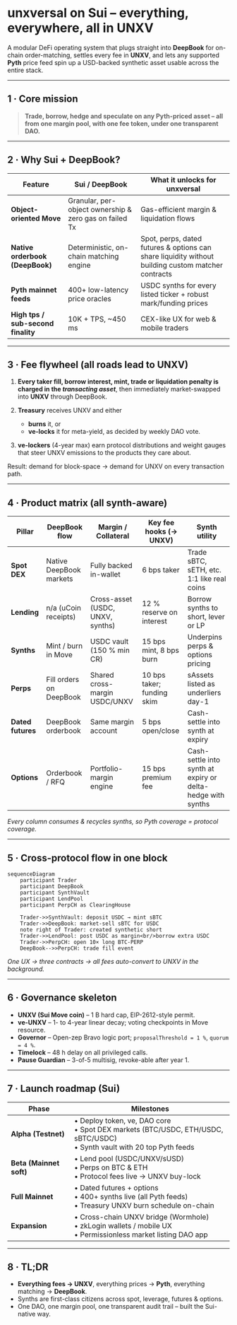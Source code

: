 # unxversal on **Sui** – everything, everywhere, all in UNXV

A modular DeFi operating system that plugs straight into **DeepBook** for on-chain order-matching, settles every fee in **UNXV**, and lets any supported **Pyth** price feed spin up a USD-backed synthetic asset usable across the entire stack.

---

## 1 · Core mission

> **Trade, borrow, hedge and speculate on any Pyth-priced asset – all from one margin pool, with one fee token, under one transparent DAO.**

---

## 2 · Why Sui + DeepBook?

| Feature                            | Sui / DeepBook                                         | What it unlocks for unxversal                                                                      |
| ---------------------------------- | ------------------------------------------------------ | -------------------------------------------------------------------------------------------------- |
| **Object-oriented Move**           | Granular, per-object ownership & zero gas on failed Tx | Gas-efficient margin & liquidation flows                                                           |
| **Native orderbook (DeepBook)**    | Deterministic, on-chain matching engine                | Spot, perps, dated futures & options can share liquidity without building custom matcher contracts |
| **Pyth mainnet feeds**             | 400+ low-latency price oracles                         | USDC synths for every listed ticker + robust mark/funding prices                                   |
| **High tps / sub-second finality** | 10K + TPS, \~450 ms                                    | CEX-like UX for web & mobile traders                                                               |

---

## 3 · Fee flywheel (all roads lead to UNXV)

1. **Every taker fill, borrow interest, mint, trade or liquidation penalty is charged in the *transacting asset***, then immediately market-swapped into **UNXV** through DeepBook.
2. **Treasury** receives UNXV and either

   * **burns** it, or
   * **ve-locks** it for meta-yield, as decided by weekly DAO vote.
3. **ve-lockers** (4-year max) earn protocol distributions and weight gauges that steer UNXV emissions to the products they care about.

Result: demand for block-space → demand for UNXV on every transaction path.

---

## 4 · Product matrix (all synth-aware)

| Pillar            | DeepBook flow           | Margin / Collateral              | Key fee hooks (→ UNXV)     | Synth utility                                               |
| ----------------- | ----------------------- | -------------------------------- | -------------------------- | ----------------------------------------------------------- |
| **Spot DEX**      | Native DeepBook markets | Fully backed in-wallet           | 6 bps taker                | Trade sBTC, sETH, etc. 1:1 like real coins                  |
| **Lending**       | n/a (uCoin receipts)    | Cross-asset (USDC, UNXV, synths) | 12 % reserve on interest   | Borrow synths to short, lever or LP                         |
| **Synths**        | Mint / burn in Move     | USDC vault (150 % min CR)        | 15 bps mint, 8 bps burn    | Underpins perps & options pricing                           |
| **Perps**         | Fill orders on DeepBook | Shared cross-margin USDC/UNXV    | 10 bps taker; funding skim | sAssets listed as underliers day-1                          |
| **Dated futures** | DeepBook orderbook      | Same margin account              | 5 bps open/close           | Cash-settle into synth at expiry                            |
| **Options**       | Orderbook / RFQ         | Portfolio-margin engine          | 15 bps premium fee         | Cash-settle into synth at expiry or delta-hedge with synths |

*Every column consumes & recycles synths, so Pyth coverage = protocol coverage.*

---

## 5 · Cross-protocol flow in one block

```mermaid
sequenceDiagram
    participant Trader
    participant DeepBook
    participant SynthVault
    participant LendPool
    participant PerpCH as ClearingHouse

    Trader->>SynthVault: deposit USDC → mint sBTC
    Trader->>DeepBook: market-sell sBTC for USDC
    note right of Trader: created synthetic short
    Trader->>LendPool: post USDC as margin<br/>borrow extra USDC
    Trader->>PerpCH: open 10× long BTC-PERP
    DeepBook-->>PerpCH: trade fill event
```

*One UX → three contracts → all fees auto-convert to UNXV in the background.*

---

## 6 · Governance skeleton

* **UNXV (Sui Move coin)** – 1 B hard cap, EIP-2612-style permit.
* **ve-UNXV** – 1- to 4-year linear decay; voting checkpoints in Move resource.
* **Governor** – Open-zep Bravo logic port; `proposalThreshold = 1 %`, `quorum = 4 %`.
* **Timelock** – 48 h delay on all privileged calls.
* **Pause Guardian** – 3-of-5 multisig, revoke-able after year 1.

---

## 7 · Launch roadmap (Sui)

| Phase                   | Milestones                                                                                                                   |
| ----------------------- | ---------------------------------------------------------------------------------------------------------------------------- |
| **Alpha (Testnet)**     | • Deploy token, ve, DAO core<br/>• Spot DEX markets (BTC/USDC, ETH/USDC, sBTC/USDC)<br/>• Synth vault with 20 top Pyth feeds |
| **Beta (Mainnet soft)** | • Lend pool (USDC/UNXV/sUSD)<br/>• Perps on BTC & ETH<br/>• Protocol fees live → UNXV buy-lock                               |
| **Full Mainnet**        | • Dated futures + options<br/>• 400+ synths live (all Pyth feeds)<br/>• Treasury UNXV burn schedule on-chain                 |
| **Expansion**           | • Cross-chain UNXV bridge (Wormhole) <br/>• zkLogin wallets / mobile UX <br/>• Permissionless market listing DAO app         |

---

## 8 · TL;DR

* **Everything fees → UNXV**, everything prices → **Pyth**, everything matching → **DeepBook**.
* Synths are first-class citizens across spot, leverage, futures & options.
* One DAO, one margin pool, one transparent audit trail – built the Sui-native way.